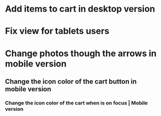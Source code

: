 # Add items to cart in desktop version
# Fix view for tablets users
# Change photos though the arrows in mobile version
## Change the icon color of the cart button in mobile version
### Change the icon color of the cart when is on focus | Mobile version